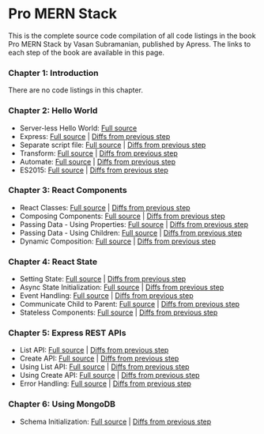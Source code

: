 # Pro MERN Stack

This is the complete source code compilation of all code listings in the book
Pro MERN Stack by Vasan Subramanian, published by Apress. The links to each
step of the book are available in this page.

### Chapter 1: Introduction

There are no code listings in this chapter.

### Chapter 2: Hello World

   * Server-less Hello World: [Full source](../../tree/02-server-less-hello-world)
   * Express: [Full source](../../tree/02-express) | [Diffs from previous step](../../compare/02-server-less-hello-world...02-express)
   * Separate script file: [Full source](../../tree/02-separate-script-file) | [Diffs from previous step](../../compare/02-express...02-separate-script-file)
   * Transform: [Full source](../../tree/02-transform) | [Diffs from previous step](../../compare/02-separate-script-file...02-transform)
   * Automate: [Full source](../../tree/02-automate) | [Diffs from previous step](../../compare/02-transform...02-automate)
   * ES2015:  [Full source](../../tree/02-es2015) | [Diffs from previous step](../../compare/02-automate...02-es2015)

### Chapter 3: React Components
   * React Classes:  [Full source](../../tree/03-react-classes) | [Diffs from previous step](../../compare/02-es2015...03-react-classes)
   * Composing Components:  [Full source](../../tree/03-composing-components) | [Diffs from previous step](../../compare/03-react-classes...03-composing-components)
   * Passing Data - Using Properties: [Full source](../../tree/03-passing-data--using-properties) | [Diffs from previous step](../../compare/03-composing-components...03-passing-data--using-properties)
   * Passing Data - Using Children: [Full source](../../tree/03-passing-data--using-children) | [Diffs from previous step](../../compare/03-passing-data--using-properties...03-passing-data--using-children)
   * Dynamic Composition: [Full source](../../tree/03-dynamic-composition) | [Diffs from previous step](../../compare/03-passing-data--using-children...03-dynamic-composition)

### Chapter 4: React State
   * Setting State: [Full source](../../tree/04-setting-state) | [Diffs from previous step](../../compare/03-dynamic-composition...04-setting-state)
   * Async State Initialization: [Full source](../../tree/04-async-state-initialization) | [Diffs from previous step](../../compare/04-setting-state...04-async-state-initialization)
   * Event Handling: [Full source](../../tree/04-event-handling) | [Diffs from previous step](../../compare/04-async-state-initialization...04-event-handling)
   * Communicate Child to Parent: [Full source](../../tree/04-communicate-child-to-parent) | [Diffs from previous step](../../compare/04-event-handling...04-communicate-child-to-parent)
   * Stateless Components: [Full source](../../tree/04-stateless-components) | [Diffs from previous step](../../compare/04-communicate-child-to-parent...04-stateless-components)

### Chapter 5: Express REST APIs
   * List API: [Full source](../../tree/05-list-api) | [Diffs from previous step](../../compare/04-stateless-components...05-list-api)
   * Create API: [Full source](../../tree/05-create-api) | [Diffs from previous step](../../compare/05-list-api...05-create-api)
   * Using List API: [Full source](../../tree/05-using-list-api) | [Diffs from previous step](../../compare/05-create-api...05-using-list-api)
   * Using Create API: [Full source](../../tree/05-using-create-api) | [Diffs from previous step](../../compare/05-using-list-api...05-using-create-api)
   * Error Handling: [Full source](../../tree/05-error-handling) | [Diffs from previous step](../../compare/05-using-create-api...05-error-handling)

### Chapter 6: Using MongoDB
   * Schema Initialization: [Full source](../../tree/06-schema-initialization) | [Diffs from previous step](../../compare/05-error-handling...06-schema-initialization)
